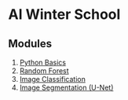 AI Winter School
================

Modules
-------

1. [Python Basics]
2. [Random Forest]
3. [Image Classification]
4. [Image Segmentation (U-Net)]



[Python Basics]: https://colab.research.google.com/github/liob/ai-winther-school/blob/master/notebooks/python_basics.ipynb
[Random Forest]: https://colab.research.google.com/github/liob/ai-winther-school/blob/master/notebooks/random_forest.ipynb
[Image Classification]: https://colab.research.google.com/github/liob/ai-winther-school/blob/master/notebooks/image_classification.ipynb
[Image Segmentation (U-Net)]: https://colab.research.google.com/github/liob/ai-winther-school/blob/master/notebooks/image_segmetation_u-net.ipynb